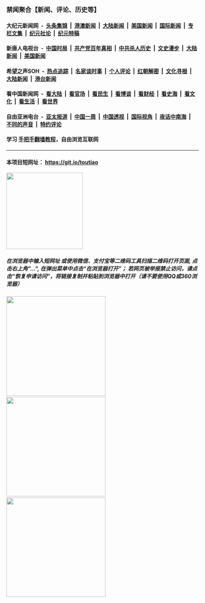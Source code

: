 ### 禁闻聚合【新闻、评论、历史等】

#### 大纪元新闻网 &nbsp;-&nbsp; [头条集锦](indexes/E头条集锦.md?t=02090801) &nbsp;|&nbsp; [港澳新闻](indexes/E港澳新闻.md?t=02090801)  &nbsp;|&nbsp; [大陆新闻](indexes/E大陆新闻.md?t=02090801) &nbsp;|&nbsp; [美国新闻](indexes/E美国新闻.md?t=02090801) &nbsp;|&nbsp; [国际新闻](indexes/E国际新闻.md?t=02090801) &nbsp;|&nbsp; [专栏文集](indexes/E专栏文集.md?t=02090801) &nbsp;|&nbsp; [纪元社论](indexes/E纪元社论.md?t=02090801) &nbsp;|&nbsp; [纪元特稿](indexes/E纪元特稿.md?t=02090801) 

#### 新唐人电视台 &nbsp;-&nbsp; [中国时局](indexes/N中国时局.md?t=02090801) &nbsp;|&nbsp; [共产党百年真相](indexes/N共产党百年真相.md?t=02090801) &nbsp;|&nbsp; [中共杀人历史](indexes/N中共杀人历史.md?t=02090801) &nbsp;|&nbsp; [文史漫步](indexes/N文史漫步.md?t=02090801) &nbsp;|&nbsp; [大陆新闻](indexes/N大陆新闻.md?t=02090801) &nbsp;|&nbsp; [美国新闻](indexes/N美国新闻.md?t=02090801)

#### 希望之声SOH &nbsp;-&nbsp; [热点追踪](indexes/H热点追踪.md?t=02090801) &nbsp;|&nbsp; [名家谈时事](indexes/H名家谈时事.md?t=02090801) &nbsp;|&nbsp; [个人评论](indexes/H个人评论.md?t=02090801)  &nbsp;|&nbsp; [红朝解密](indexes/H红朝解密.md?t=02090801) &nbsp;|&nbsp; [文化寻根](indexes/H文化寻根.md?t=02090801) &nbsp;|&nbsp; [大陆新闻](indexes/H大陆新闻.md?t=02090801) &nbsp;|&nbsp; [港台新闻](indexes/H港台新闻.md?t=02090801)

#### 看中国新闻网 &nbsp;-&nbsp; [看大陆](indexes/S看大陆.md?t=02090801) &nbsp;|&nbsp; [看官场](indexes/S看官场.md?t=02090801) &nbsp;|&nbsp; [看民生](indexes/S看民生.md?t=02090801)  &nbsp;|&nbsp; [看博谈](indexes/S看博谈.md?t=02090801) &nbsp;|&nbsp; [看财经](indexes/S看财经.md?t=02090801) &nbsp;|&nbsp; [看史海](indexes/S看史海.md?t=02090801) &nbsp;|&nbsp; [看文化](indexes/S看文化.md?t=02090801) &nbsp;|&nbsp; [看生活](indexes/S看生活.md?t=02090801) &nbsp;|&nbsp; [看世界](indexes/S看世界.md?t=02090801)

#### 自由亚洲电台 &nbsp;-&nbsp; [亚太报道](indexes/R亚太报道.md?t=02090801) &nbsp;|&nbsp; [中国一周](indexes/R中国一周.md?t=02090801) &nbsp;|&nbsp; [中国透视](indexes/R中国透视.md?t=02090801)  &nbsp;|&nbsp; [国际视角](indexes/R国际视角.md?t=02090801) &nbsp;|&nbsp; [夜话中南海](indexes/R夜话中南海.md?t=02090801) &nbsp;|&nbsp; [不同的声音](indexes/R不同的声音.md?t=02090801) &nbsp;|&nbsp; [特约评论](indexes/R特约评论.md?t=02090801)

#### 学习 [手把手翻墙教程](https://github.com/gfw-breaker/guides/wiki)，自由浏览互联网

----

#### 本项目短网址： https://git.io/toutiao
<img src="https://raw.githubusercontent.com/gfw-breaker/banned-news/master/scripts/img/qr.png" width="200px"/>  

##### 在浏览器中输入短网址 或使用微信、支付宝等二维码工具扫描二维码打开页面, 点击右上角"...", 在弹出菜单中点击“在浏览器打开”； 若网页被举报禁止访问，请点击“恢复申请访问”，将链接复制并粘贴到浏览器中打开（请不要使用QQ或360浏览器）

<img src="https://raw.githubusercontent.com/gfw-breaker/banned-news/master/scripts/img/1.png" width="260px"/> &nbsp; <img src="https://raw.githubusercontent.com/gfw-breaker/banned-news/master/scripts/img/2.png" width="260px"/> &nbsp; <img src="https://raw.githubusercontent.com/gfw-breaker/banned-news/master/scripts/img/3.png" width="260px"/>
